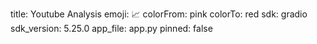 title: Youtube Analysis
emoji: 📈
colorFrom: pink
colorTo: red
sdk: gradio
sdk_version: 5.25.0
app_file: app.py
pinned: false
